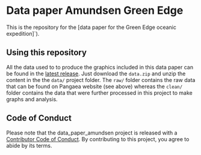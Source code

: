 # Data paper Amundsen Green Edge

<!-- badges: start -->
<!-- badges: end -->

This is the repository for the [data paper for the Green Edge oceanic expedition]`).

## Using this repository

All the data used to to produce the graphics included in this data paper can be found in the [latest release](https://github.com/PMassicotte/data_paper_amundsen/releases). Just download the `data.zip` and unzip the content in the the `data/` project folder. The `raw/` folder contains the raw data that can be found on Pangaea website (see above) whereas the `clean/` folder contains the data that were further processed in this project to make graphs and analysis.

## Code of Conduct

Please note that the data_paper_amundsen project is released with a [Contributor Code of Conduct](https://contributor-covenant.org/version/2/1/CODE_OF_CONDUCT.html). By contributing to this project, you agree to abide by its terms.
